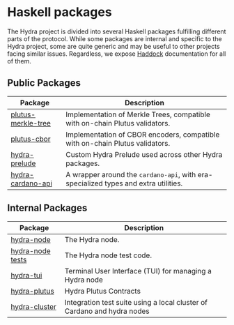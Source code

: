 # Haskell packages

The Hydra project is divided into several Haskell packages fulfilling different parts of the protocol. While some packages are internal and specific to the Hydra project, some are quite generic and may be useful to other projects facing similar issues. Regardless, we expose [Haddock](https://www.haskell.org/haddock/) documentation for all of them.

## Public Packages

| Package                                                                                        | Description                                                                         |
| ---                                                                                            | ---                                                                                 |
| [plutus-merkle-tree](pathname:///haddock/plutus-merkle-tree/index.html) | Implementation of Merkle Trees, compatible with on-chain Plutus validators.         |
| [plutus-cbor](pathname:///haddock/plutus-cbor/index.html)               | Implementation of CBOR encoders, compatible with on-chain Plutus validators.        |
| [hydra-prelude](pathname:///haddock/hydra-prelude/index.html)           | Custom Hydra Prelude used across other Hydra packages.                              |
| [hydra-cardano-api](pathname:///haddock/hydra-cardano-api/index.html)   | A wrapper around the `cardano-api`, with era-specialized types and extra utilities. |

## Internal Packages

| Package                                                                                    | Description                                                             |
| ---                                                                                        | ---                                                                     |
| [hydra-node](pathname:///haddock/hydra-node/index.html)             | The Hydra node.                                                         |
| [hydra-node tests](pathname:///haddock/hydra-node/tests/index.html) | The Hydra node test code.                                               |
| [hydra-tui](pathname:///haddock/hydra-tui/index.html)               | Terminal User Interface (TUI) for managing a Hydra node                 |
| [hydra-plutus](pathname:///haddock/hydra-plutus/index.html)         | Hydra Plutus Contracts                                                  |
| [hydra-cluster](pathname:///haddock/hydra-cluster/index.html)       | Integration test suite using a local cluster of Cardano and hydra nodes |
